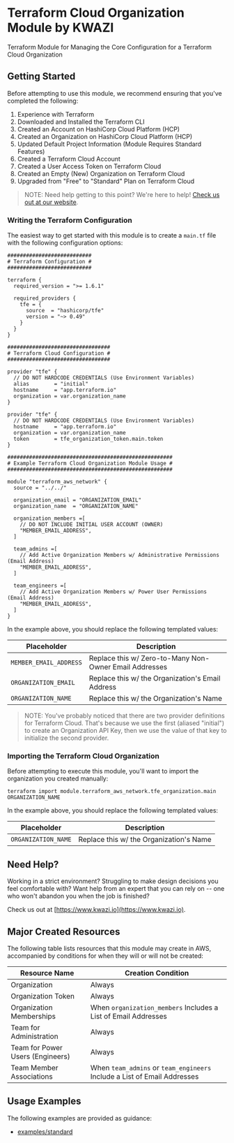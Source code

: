 # Terraform Cloud Organization Module by KWAZI

Terraform Module for Managing the Core Configuration for a Terraform Cloud Organization

## Getting Started

Before attempting to use this module, we recommend ensuring that you've completed the following:

1. Experience with Terraform
1. Downloaded and Installed the Terraform CLI
1. Created an Account on HashiCorp Cloud Platform (HCP)
1. Created an Organization on HashiCorp Cloud Platform (HCP)
1. Updated Default Project Information (Module Requires Standard Features)
1. Created a Terraform Cloud Account
1. Created a User Access Token on Terraform Cloud
1. Created an Empty (New) Organization on Terraform Cloud
1. Upgraded from "Free" to "Standard" Plan on Terraform Cloud

> NOTE: Need help getting to this point? We're here to help! [Check us out at our website](https://www.kwazi.io).

### Writing the Terraform Configuration

The easiest way to get started with this module is to create a `main.tf` file with the following configuration options:

```HCL
###########################
# Terraform Configuration #
###########################

terraform {
  required_version = ">= 1.6.1"

  required_providers {
    tfe = {
      source  = "hashicorp/tfe"
      version = "~> 0.49"
    }
  }
}

#################################
# Terraform Cloud Configuration #
#################################

provider "tfe" {
  // DO NOT HARDCODE CREDENTIALS (Use Environment Variables)
  alias        = "initial"
  hostname     = "app.terraform.io"
  organization = var.organization_name
}

provider "tfe" {
  // DO NOT HARDCODE CREDENTIALS (Use Environment Variables)
  hostname     = "app.terraform.io"
  organization = var.organization_name
  token        = tfe_organization_token.main.token
}

#####################################################
# Example Terraform Cloud Organization Module Usage #
#####################################################

module "terraform_aws_network" {
  source = "../../"

  organization_email = "ORGANIZATION_EMAIL"
  organization_name  = "ORGANIZATION_NAME"

  organization_members =[
    // DO NOT INCLUDE INITIAL USER ACCOUNT (OWNER)
    "MEMBER_EMAIL_ADDRESS",
  ]

  team_admins =[
    // Add Active Organization Members w/ Administrative Permissions (Email Address)
    "MEMBER_EMAIL_ADDRESS",
  ]

  team_engineers =[
    // Add Active Organization Members w/ Power User Permissions (Email Address)
    "MEMBER_EMAIL_ADDRESS",
  ]
}
```

In the example above, you should replace the following templated values:

Placeholder | Description
--- | ---
`MEMBER_EMAIL_ADDRESS` | Replace this w/ Zero-to-Many Non-Owner Email Addresses
`ORGANIZATION_EMAIL` | Replace this w/ the Organization's Email Address
`ORGANIZATION_NAME` | Replace this w/ the Organization's Name

> NOTE: You've probably noticed that there are two provider definitions for Terraform Cloud. That's because we use the first (aliased "initial") to create an Organization API Key, then we use the value of that key to initialize the second provider.

### Importing the Terraform Cloud Organization

Before attempting to execute this module, you'll want to import the organization you created manually:

```SHELL
terraform import module.terraform_aws_network.tfe_organization.main ORGANIZATION_NAME
```

In the example above, you should replace the following templated values:

Placeholder | Description
--- | ---
`ORGANIZATION_NAME` | Replace this w/ the Organization's Name

## Need Help?

Working in a strict environment? Struggling to make design decisions you feel comfortable with? Want help from an expert that you can rely on -- one who won't abandon you when the job is finished?

Check us out at [https://www.kwazi.io](https://www.kwazi.io).

## Major Created Resources

The following table lists resources that this module may create in AWS, accompanied by conditions for when they will or will not be created:

Resource Name | Creation Condition
--- | ---
Organization | Always
Organization Token | Always
Organization Memberships | When `organization_members` Includes a List of Email Addresses
Team for Administration | Always
Team for Power Users (Engineers) | Always
Team Member Associations | When `team_admins` or `team_engineers` Include a List of Email Addresses

## Usage Examples

The following examples are provided as guidance:

* [examples/standard](examples/standard/README.md)
